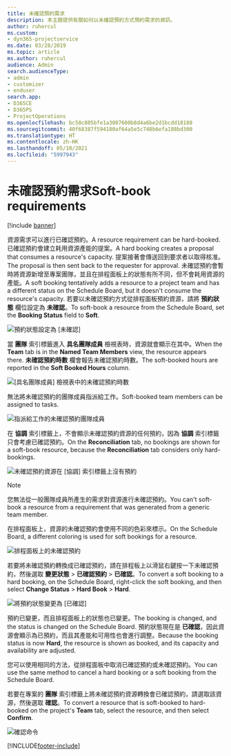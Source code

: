 ```yaml
---
title: 未確認預約需求
description: 本主題提供有關如何以未確認預約方式預約需求的資訊。
author: ruhercul
ms.custom:
- dyn365-projectservice
ms.date: 03/28/2019
ms.topic: article
ms.author: ruhercul
audience: Admin
search.audienceType:
- admin
- customizer
- enduser
search.app:
- D365CE
- D365PS
- ProjectOperations
ms.openlocfilehash: bc58c805bfe1a3087600b8d4a6be2d1bcdd18188
ms.sourcegitcommit: 40f68387f594180af64a5e5c748b6efa188bd300
ms.translationtype: HT
ms.contentlocale: zh-HK
ms.lasthandoff: 05/10/2021
ms.locfileid: "5997943"
---
```

# <a name="soft-book-requirements"></a><span data-ttu-id="449a4-103">未確認預約需求</span><span class="sxs-lookup"><span data-stu-id="449a4-103">Soft-book requirements</span></span>

[!include [banner](../includes/psa-now-project-operations.md)]

<span data-ttu-id="449a4-104">資源需求可以進行已確認預約。</span><span class="sxs-lookup"><span data-stu-id="449a4-104">A resource requirement can be hard-booked.</span></span> <span data-ttu-id="449a4-105">已確認預約會建立耗用資源產能的提案。</span><span class="sxs-lookup"><span data-stu-id="449a4-105">A hard booking creates a proposal that consumes a resource's capacity.</span></span> <span data-ttu-id="449a4-106">提案接著會傳送回到要求者以取得核准。</span><span class="sxs-lookup"><span data-stu-id="449a4-106">The proposal is then sent back to the requester for approval.</span></span> <span data-ttu-id="449a4-107">未確認預約會暫時將資源新增至專案團隊，並且在排程面板上的狀態有所不同，但不會耗用資源的產能。</span><span class="sxs-lookup"><span data-stu-id="449a4-107">A soft booking tentatively adds a resource to a project team and has a different status on the Schedule Board, but it doesn't consume the resource's capacity.</span></span> <span data-ttu-id="449a4-108">若要以未確認預約方式從排程面板預約資源，請將 **預約狀態** 欄位設定為 **未確認**。</span><span class="sxs-lookup"><span data-stu-id="449a4-108">To soft-book a resource from the Schedule Board, set the **Booking Status** field to **Soft**.</span></span>

![預約狀態設定為 [未確認]](media/Resource-Management-image77.png)

<span data-ttu-id="449a4-110">當 **團隊** 索引標籤進入 **具名團隊成員** 檢視表時，資源就會顯示在其中。</span><span class="sxs-lookup"><span data-stu-id="449a4-110">When the **Team** tab is in the **Named Team Members** view, the resource appears there.</span></span> <span data-ttu-id="449a4-111">**未確認預約時數** 欄會報告未確認預約時數。</span><span class="sxs-lookup"><span data-stu-id="449a4-111">The soft-booked hours are reported in the **Soft Booked Hours** column.</span></span>

![[具名團隊成員] 檢視表中的未確認預約時數](media/Resource-Management-image78.png)

<span data-ttu-id="449a4-113">無法將未確認預約的團隊成員指派給工作。</span><span class="sxs-lookup"><span data-stu-id="449a4-113">Soft-booked team members can be assigned to tasks.</span></span>

![指派給工作的未確認預約團隊成員](media/Resource-Management-image79.png)

<span data-ttu-id="449a4-115">在 **協調** 索引標籤上，不會顯示未確認預約資源的任何預約，因為 **協調** 索引標籤只會考慮已確認預約。</span><span class="sxs-lookup"><span data-stu-id="449a4-115">On the **Reconciliation** tab, no bookings are shown for a soft-book resource, because the **Reconciliation** tab considers only hard-bookings.</span></span>

![未確認預約資源在 [協調] 索引標籤上沒有預約](media/Resource-Management-image80.png)

> [!NOTE]
> <span data-ttu-id="449a4-117">您無法從一般團隊成員所產生的需求對資源進行未確認預約。</span><span class="sxs-lookup"><span data-stu-id="449a4-117">You can't soft-book a resource from a requirement that was generated from a generic team member.</span></span>

<span data-ttu-id="449a4-118">在排程面板上，資源的未確認預約會使用不同的色彩來標示。</span><span class="sxs-lookup"><span data-stu-id="449a4-118">On the Schedule Board, a different coloring is used for soft bookings for a resource.</span></span>

![排程面板上的未確認預約](media/Resource-Management-image81.png)

<span data-ttu-id="449a4-120">若要將未確認預約轉換成已確認預約，請在排程板上以滑鼠右鍵按一下未確認預約，然後選取 **變更狀態** \> **已確認預約** \> **已確認**。</span><span class="sxs-lookup"><span data-stu-id="449a4-120">To convert a soft booking to a hard booking, on the Schedule Board, right-click the soft booking, and then select **Change Status** \> **Hard Book** \> **Hard**.</span></span>

![將預約狀態變更為 [已確認]](media/Resource-Management-image82.png)

<span data-ttu-id="449a4-122">預約已變更，而且排程面板上的狀態也已變更。</span><span class="sxs-lookup"><span data-stu-id="449a4-122">The booking is changed, and the status is changed on the Schedule Board.</span></span> <span data-ttu-id="449a4-123">預約狀態現在是 **已確認**，因此資源會顯示為已預約，而且其產能和可用性也會進行調整。</span><span class="sxs-lookup"><span data-stu-id="449a4-123">Because the booking status is now **Hard**, the resource is shown as booked, and its capacity and availability are adjusted.</span></span>

<span data-ttu-id="449a4-124">您可以使用相同的方法，從排程面板中取消已確認預約或未確認預約。</span><span class="sxs-lookup"><span data-stu-id="449a4-124">You can use the same method to cancel a hard booking or a soft booking from the Schedule Board.</span></span>

<span data-ttu-id="449a4-125">若要在專案的 **團隊** 索引標籤上將未確認預約資源轉換會已確認預約，請選取該資源，然後選取 **確認**。</span><span class="sxs-lookup"><span data-stu-id="449a4-125">To convert a resource that is soft-booked to hard-booked on the project's **Team** tab, select the resource, and then select **Confirm**.</span></span>

![確認命令](media/Resource-Management-image83.png)


[!INCLUDE[footer-include](../includes/footer-banner.md)]
